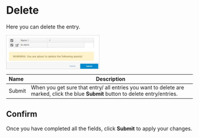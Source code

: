 # Delete

Here you can delete the entry.

<img src="../../../../images/module-overview4.jpg" alt="module-overview4" style="width: 50%; display: block"></a>

**Name** | **Description** 
:--- | ---
Submit | When you get sure that entry/ all entries you want to delete are marked, click the blue **Submit** button to delete entry/entries.

## Confirm 

Once you have completed all the fields, click **Submit** to apply your changes.